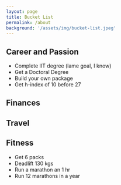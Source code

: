 ```yaml
---
layout: page
title: Bucket List
permalink: /about
background: '/assets/img/bucket-list.jpeg'
---
```


## Career and Passion
- Complete IIT degree (lame goal, I know)
- Get a Doctoral Degree
- Build your own package
- Get h-index of 10 before 27

## Finances

## Travel

## Fitness
- Get 6 packs
- Deadlift 130 kgs
- Run a marathon an 1 hr
- Run 12 marathons in a year
